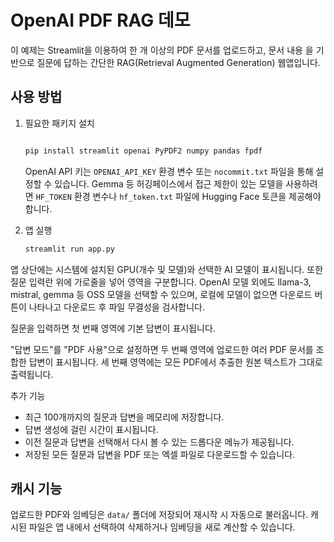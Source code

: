 # OpenAI PDF RAG 데모

이 예제는 Streamlit을 이용하여 한 개 이상의 PDF 문서를 업로드하고, 문서 내용
을 기반으로 질문에 답하는 간단한 RAG(Retrieval Augmented Generation) 웹앱입니다.

## 사용 방법

1. 필요한 패키지 설치
   ```bash

   pip install streamlit openai PyPDF2 numpy pandas fpdf
   ```
   OpenAI API 키는 `OPENAI_API_KEY` 환경 변수 또는 `nocommit.txt` 파일을 통해
   설정할 수 있습니다. Gemma 등 허깅페이스에서 접근 제한이 있는 모델을
   사용하려면 `HF_TOKEN` 환경 변수나 `hf_token.txt` 파일에 Hugging Face 토큰을
   제공해야 합니다.

2. 앱 실행
   ```bash
   streamlit run app.py
   ```

앱 상단에는 시스템에 설치된 GPU(개수 및 모델)와 선택한 AI 모델이 표시됩니다.
또한 질문 입력란 위에 가로줄을 넣어 영역을 구분합니다. OpenAI 모델 외에도
llama-3, mistral, gemma 등 OSS 모델을 선택할 수 있으며, 로컬에 모델이 없으면
다운로드 버튼이 나타나고 다운로드 후 파일 무결성을 검사합니다.


질문을 입력하면 첫 번째 영역에 기본 답변이 표시됩니다.

"답변 모드"를 "PDF 사용"으로 설정하면 두 번째 영역에 업로드한 여러 PDF
문서를 조합한 답변이 표시됩니다. 세 번째 영역에는 모든 PDF에서 추출한
원본 텍스트가 그대로 출력됩니다.

추가 기능
- 최근 100개까지의 질문과 답변을 메모리에 저장합니다.
- 답변 생성에 걸린 시간이 표시됩니다.
- 이전 질문과 답변을 선택해서 다시 볼 수 있는 드롭다운 메뉴가 제공됩니다.
- 저장된 모든 질문과 답변을 PDF 또는 엑셀 파일로 다운로드할 수 있습니다.

## 캐시 기능

업로드한 PDF와 임베딩은 `data/` 폴더에 저장되어 재시작 시 자동으로 불러옵니다.
캐시된 파일은 앱 내에서 선택하여 삭제하거나 임베딩을 새로 계산할 수 있습니다.
